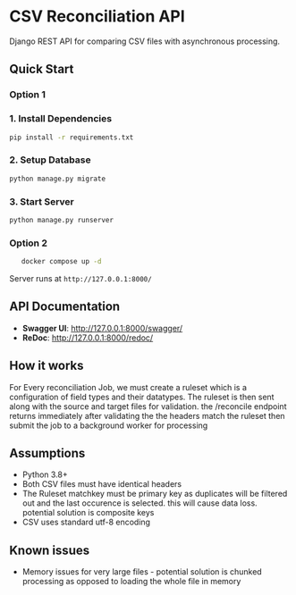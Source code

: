 # CSV Reconciliation API

Django REST API for comparing CSV files with asynchronous processing.

## Quick Start

### Option 1

### 1. Install Dependencies
```bash
pip install -r requirements.txt
```

### 2. Setup Database
```bash
python manage.py migrate
```

### 3. Start Server
```bash
python manage.py runserver
```

### Option 2

```bash
   docker compose up -d
```


Server runs at `http://127.0.0.1:8000/`

## API Documentation
- **Swagger UI**: http://127.0.0.1:8000/swagger/
- **ReDoc**: http://127.0.0.1:8000/redoc/

## How it works

For Every reconciliation Job, we must create a ruleset which is a configuration of field types and their datatypes. 
The ruleset is then sent along with the source and target files for validation.
the /reconcile endpoint returns immediately after validating the the headers match the ruleset then submit the job to a background worker for processing


## Assumptions
- Python 3.8+
- Both CSV files must have identical headers
- The Ruleset matchkey must be primary key as duplicates will be filtered out and the last occurence is selected. this will cause data loss. potential solution is composite keys
- CSV uses standard utf-8 encoding


## Known issues
- Memory issues for very large files - potential solution is chunked processing as opposed to loading the whole file in memory
